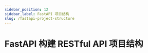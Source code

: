 ```yaml
---
sidebar_position: 12
sidebar_label: FastAPI 项目结构
slug: /fastapi-project-structure
---
```


# FastAPI 构建 RESTful API 项目结构


